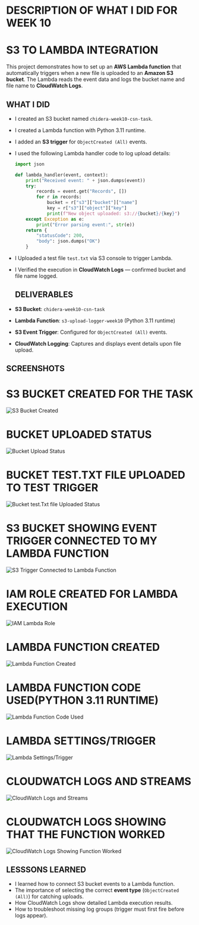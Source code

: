 # DESCRIPTION OF WHAT I DID FOR WEEK 10


# S3 TO LAMBDA INTEGRATION

This project demonstrates how to set up an **AWS Lambda function** that automatically triggers when a new file is uploaded to an **Amazon S3 bucket**. The Lambda reads the event data and logs the bucket name and file name to **CloudWatch Logs**.


## WHAT I DID
- I created an S3 bucket named `chidera-week10-csn-task`.
- I created a Lambda function with Python 3.11 runtime.
- I added an **S3 trigger** for `ObjectCreated (All)` events.
- I used the following Lambda handler code to log upload details:

    ```python
    import json

    def lambda_handler(event, context):
        print("Received event: " + json.dumps(event))
        try:
            records = event.get("Records", [])
            for r in records:
                bucket = r["s3"]["bucket"]["name"]
                key = r["s3"]["object"]["key"]
                print(f"New object uploaded: s3://{bucket}/{key}")
        except Exception as e:
            print("Error parsing event:", str(e))
        return {
            "statusCode": 200,
            "body": json.dumps("OK")
        }
    ```
- I Uploaded a test file `test.txt` via S3 console to trigger Lambda.
- I Verified the execution in **CloudWatch Logs** — confirmed bucket and file name logged.

  ## DELIVERABLES
- **S3 Bucket**: `chidera-week10-csn-task`
- **Lambda Function**: `s3-upload-logger-week10` (Python 3.11 runtime)
- **S3 Event Trigger**: Configured for `ObjectCreated (All)` events.
- **CloudWatch Logging**: Captures and displays event details upon file upload.

  
## SCREENSHOTS

# S3 BUCKET CREATED FOR THE TASK
![S3 Bucket Created](https://github.com/ChideraA080/CSN-BOOTCAMP-TASK-WEEK-1-10/blob/main/Week10/CSN%20BOOTCAMP%20WEEK%2010%20TASK/CSN%20BOOTCAMP%20WEEK%2010%20BUCKET%20CREATED.png)

# BUCKET UPLOADED STATUS
![Bucket Upload Status](https://github.com/ChideraA080/CSN-BOOTCAMP-TASK-WEEK-1-10/blob/main/Week10/CSN%20BOOTCAMP%20WEEK%2010%20TASK/CSN%20WEEK%2010%20BUCKET%20UPLOAD%20STATUS.png)

# BUCKET TEST.TXT FILE UPLOADED TO TEST TRIGGER
![Bucket test.Txt file Uploaded Status](https://github.com/ChideraA080/CSN-BOOTCAMP-TASK-WEEK-1-10/blob/main/Week10/CSN%20BOOTCAMP%20WEEK%2010%20TASK/CSN%20BOOTCAMP%20WEEK%2010%20BUCKET%20TXT%20FILE%20UPLOADED.png)

# S3 BUCKET SHOWING EVENT TRIGGER CONNECTED TO MY LAMBDA FUNCTION
![S3 Trigger Connected to Lambda Function](https://github.com/ChideraA080/CSN-BOOTCAMP-TASK-WEEK-1-10/blob/main/Week10/CSN%20BOOTCAMP%20WEEK%2010%20TASK/CSN%20BOOTCAMP%20WEEK%2010%20WITH%20S3%20BUCKET%20TRIGGER%20CONNECTED%20TO%20MY%20LAMBDA%20FUNCTION.png)

# IAM ROLE CREATED FOR LAMBDA EXECUTION
![IAM Lambda Role  ](https://github.com/ChideraA080/CSN-BOOTCAMP-TASK-WEEK-1-10/blob/main/Week10/CSN%20BOOTCAMP%20WEEK%2010%20TASK/CSN%20BOOTCAMP%20WEEK%2010%20IAM%20ROLES%20CREATED.png)

# LAMBDA FUNCTION CREATED
![Lambda Function Created  ](https://github.com/ChideraA080/CSN-BOOTCAMP-TASK-WEEK-1-10/blob/main/Week10/CSN%20BOOTCAMP%20WEEK%2010%20TASK/CSN%20BOOTCAMP%20WEEK%2010%20LAMBDA%20FUNCTION%20CREATED.png)

# LAMBDA FUNCTION CODE USED(PYTHON 3.11 RUNTIME)
![Lambda Function Code Used](https://github.com/ChideraA080/CSN-BOOTCAMP-TASK-WEEK-1-10/blob/main/Week10/CSN%20BOOTCAMP%20WEEK%2010%20TASK/CSN%20BOOTCAMP%20WEEK%2010%20LAMBDA%20FUNCTION%20CODE%20USED.png)

# LAMBDA SETTINGS/TRIGGER
![Lambda Settings/Trigger](https://github.com/ChideraA080/CSN-BOOTCAMP-TASK-WEEK-1-10/blob/main/Week10/CSN%20BOOTCAMP%20WEEK%2010%20TASK/CSN%20BOOTCAMP%20WEEK%2010%20LAMBDA%20SETTINGS%20%20AND%20TRIGGER.png)

# CLOUDWATCH LOGS AND STREAMS
![CloudWatch Logs and Streams](https://github.com/ChideraA080/CSN-BOOTCAMP-TASK-WEEK-1-10/blob/main/Week10/CSN%20BOOTCAMP%20WEEK%2010%20TASK/CSN%20BOOTCAMP%20WEEK%2010%20CLOUDWATCH%20LOGS%20AND%20STREAMS.png)

# CLOUDWATCH LOGS SHOWING THAT THE FUNCTION WORKED
![CloudWatch Logs Showing Function Worked](https://github.com/ChideraA080/CSN-BOOTCAMP-TASK-WEEK-1-10/blob/main/Week10/CSN%20BOOTCAMP%20WEEK%2010%20TASK/CSN%20BOOTCAMP%20WEEK%2010%20CLOUDWATCH%20LOGS%20TO%20SHOW%20FUNCTION%20WORKED.png)

## LESSSONS LEARNED

- I learned how to connect S3 bucket events to a Lambda function.
- The importance of selecting the correct **event type** (`ObjectCreated (All)`) for catching uploads.
- How CloudWatch Logs show detailed Lambda execution results.
- How to troubleshoot missing log groups (trigger must first fire before logs appear).
  
  

